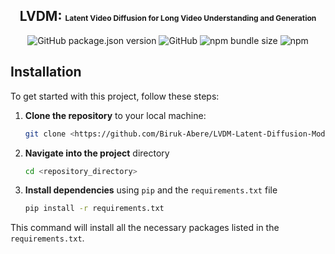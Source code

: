 <div align="center">

  <h2> LVDM: <span style="font-size:12px">Latent Video Diffusion for Long Video Understanding and Generation </span> </h2> 

  <p align="center">
  <img src="https://img.shields.io/github/package-json/v/sultan99/react-on-lambda.svg" alt="GitHub package.json version">
  <img alt="GitHub" src="https://img.shields.io/github/license/easybase/easybase-react">
  <img alt="npm bundle size" src="https://img.shields.io/bundlephobia/min/easybase-react">
  <img alt="npm" src="https://img.shields.io/npm/v/easybase-react">
</p>
</div>



## Installation

To get started with this project, follow these steps:

1. **Clone the repository** to your local machine:
   ```bash
   git clone <https://github.com/Biruk-Abere/LVDM-Latent-Diffusion-Models-For-Long-Video-Generation.git>

2. **Navigate into the project** directory 
    ``` bash
   cd <repository_directory>
3. **Install dependencies** using `pip` and the `requirements.txt` file
    ``` bash
   pip install -r requirements.txt
  This command will install all the necessary packages listed in the `requirements.txt`.
